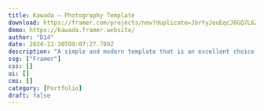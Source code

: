 ```yaml
---
title: Kawada — Photography Template
download: https://framer.com/projects/new?duplicate=JbrYyJeuEqcJ6GQ7L6ZW&via=d14&duplicateType=siteTemplate
demo: https://kawada.framer.website/
author: "D14"
date: 2024-11-30T09:07:27.709Z
description: "A simple and modern template that is an excellent choice for photographers, designers, and other creative professionals. The combination of a minimalist design and stunning animations provides an engaging experience."
ssg: ["Framer"]
css: []
ui: []
cms: []
category: [Portfolio]
draft: false
---
```

